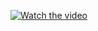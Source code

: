 [![Watch the video](https://i.imgur.com/vKb2F1B.png)](https://youtu.be/vt5fpE0bzSY](https://dynatrace-my.sharepoint.com/:v:/p/daniel_braaf/ES5iB75D4UdIhawT1EYO6tABh3UDrD-G3ofym2hEhsvg7A?e=GDPfnL))
